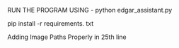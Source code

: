 RUN THE PROGRAM USING - python edgar_assistant.py




pip install -r requirements. txt




Adding Image Paths Properly in 25th line

